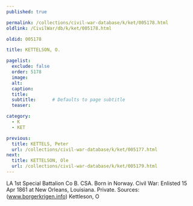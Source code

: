 ```yaml
---
published: true

permalink: /collections/civil-war-database/k/ket/005178.html
oldlink: /CivilWar/db/k/ket/005178.html

oldid: 005178

title: KETTELSON, O.

pagelist:
  exclude: false
  order: 5178
  image: 
  alt:
  caption:
  title:
  subtitle:      # Defaults to page subtitle
  teaser:

category: 
  - K 
  - KET

previous:
  title: KETTELS, Peter
  url: /collections/civil-war-database/k/ket/005177.html  
next:
  title: KETTELSON, Ole
  url: /collections/civil-war-database/k/ket/005179.html   
---
```

LA 1st Special Battalion Co B. CSA. Born in Norway. Civil War: Enlisted 15 Apr 1861 at New Orleans, Louisiana. Private. Sources: (www.borgerkrigen.info) &#147;Kettleson, O&#148;